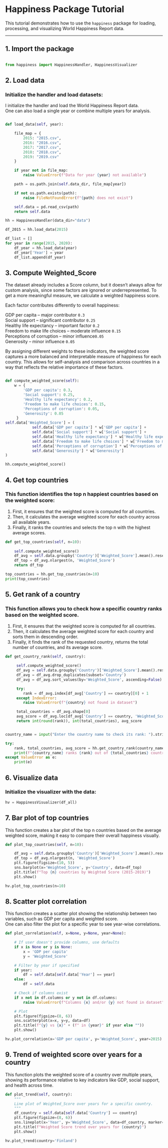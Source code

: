 # Happiness Package Tutorial

This tutorial demonstrates how to use the `happiness` package for loading, processing, and visualizing World Happiness Report data.

---

## 1. Import the package

```python

from happiness import HappinessHandler, HappinessVisualizer
```

## 2. Load data
### Initialize the handler and load datasets:
I initialize the handler and load the World Happiness Report data. <br>
One can also load a single year or combine multiple years for analysis.
```python

def load_data(self, year):

    file_map = {
        2015: "2015.csv",
        2016: "2016.csv",
        2017: "2017.csv",
        2018: "2018.csv",
        2019: "2019.csv"
    }

    if year not in file_map:
        raise ValueError(f"Data for year {year} not available")

    path = os.path.join(self.data_dir, file_map[year])

    if not os.path.exists(path):
        raise FileNotFoundError(f"{path} does not exist")

    self.data = pd.read_csv(path)
    return self.data

hh = HappinessHandler(data_dir="data")

df_2015 = hh.load_data(2015)

df_list = []
for year in range(2015, 2020):
    df_year = hh.load_data(year)
    df_year['Year'] = year
    df_list.append(df_year)
```
## 3. Compute Weighted_Score

The dataset already includes a Score column, but it doesn’t always allow for custom analysis, since some factors are ignored or underrepresented. To get a more meaningful measure, we calculate a weighted happiness score.<br>

Each factor contributes differently to overall happiness:<br>

GDP per capita – major contributor `0.3`<br>
Social support – significant contributor `0.25`<br>
Healthy life expectancy – important factor `0.2`<br>
Freedom to make life choices – moderate influence `0.15`<br>
Perceptions of corruption – minor influence`0.05`<br>
Generosity – minor influence `0.05`<br>

By assigning different weights to these indicators, the weighted score captures a more balanced and interpretable measure of happiness for each country. This allows for self-analysis and comparison across countries in a way that reflects the relative importance of these factors.

```python

def compute_weighted_score(self):
    w = {
        'GDP per capita': 0.3,
        'Social support': 0.25,
        'Healthy life expectancy': 0.2,
        'Freedom to make life choices': 0.15,
        'Perceptions of corruption': 0.05, 
        'Generosity': 0.05 
     }
self.data['Weighted_Score'] = (
            self.data['GDP per capita'] * w['GDP per capita'] +
            self.data['Social support'] * w['Social support'] +
            self.data['Healthy life expectancy'] * w['Healthy life expectancy'] +
            self.data['Freedom to make life choices'] * w['Freedom to make life choices'] +
            self.data['Perceptions of corruption'] * w['Perceptions of corruption'] +
            self.data['Generosity'] * w['Generosity']
)

hh.compute_weighted_score()

```

## 4. Get top countries

### This function identifies the top n happiest countries based on the weighted score:
1. First, it ensures that the weighted score is computed for all countries.
2. Then, it calculates the average weighted score for each country across all available years.
3. Finally, it ranks the countries and selects the top n with the highest average scores.

```python
def get_top_countries(self, n=10):
        
    self.compute_weighted_score()  
    df_avg = self.data.groupby('Country')['Weighted_Score'].mean().reset_index()
    df_top = df_avg.nlargest(n, 'Weighted_Score')
    return df_top

top_countries = hh.get_top_countries(n=10)
print(top_countries)
```


## 5. Get rank of a country
### This function allows you to check how a specific country ranks based on the weighted score.
1. First, it ensures that the weighted score is computed for all countries.
2. Then, it calculates the average weighted score for each country and sorts them in descending order.
3. Finally, it finds the rank of the requested country, returns the total number of countries, and its average score.


```python
def get_country_rank(self, country):
       
     self.compute_weighted_score()  
     df_avg = self.data.groupby('Country')['Weighted_Score'].mean().reset_index()
     df_avg = df_avg.drop_duplicates(subset='Country')
     df_avg = df_avg.sort_values(by='Weighted_Score', ascending=False).reset_index(drop=True)

     try:
        rank = df_avg.index[df_avg['Country'] == country][0] + 1
     except IndexError:
        raise ValueError(f"{country} not found in dataset")

     total_countries = df_avg.shape[0]
     avg_score = df_avg.loc[df_avg['Country'] == country, 'Weighted_Score'].values[0]
     return int(round(rank)), int(total_countries), avg_score


country_name = input("Enter the country name to check its rank: ").strip()

try:
    rank, total_countries, avg_score = hh.get_country_rank(country_name)
    print(f"{country_name} ranks {rank} out of {total_countries} countries with an average score of {avg_score:.2f}")
except ValueError as e:
    print(e)
```

## 6. Visualize data
### Initialize the visualizer with the data:

```python
hv = HappinessVisualizer(df_all) 
```

## 7. Bar plot of top countries
This function creates a bar plot of the top n countries based on the average weighted score, making it easy to compare their overall happiness visually.

```python
def plot_top_countries(self, n=10):

    df_avg = self.data.groupby('Country')['Weighted_Score'].mean().reset_index()
    df_top = df_avg.nlargest(n, 'Weighted_Score')
    plt.figure(figsize=(10, 5))
    sns.barplot(x='Weighted_Score', y='Country', data=df_top)
    plt.title(f"Top {n} countries by Weighted Score (2015-2019)")
    plt.show()

hv.plot_top_countries(n=10)
```

## 8. Scatter plot correlation
This function creates a scatter plot showing the relationship between two variables, such as GDP per capita and weighted score.<br>
One can also filter the plot for a specific year to see year-wise correlations.
```python
def plot_correlation(self, x=None, y=None, year=None):

    # If user doesn't provide columns, use defaults
    if x is None or y is None:
        x = 'GDP per capita'
        y = 'Weighted_Score'

    # Filter by year if specified
    if year:
        df = self.data[self.data['Year'] == year]
    else:
        df = self.data

    # Check if columns exist
    if x not in df.columns or y not in df.columns:
        raise ValueError(f"Columns {x} and/or {y} not found in dataset")

    # Plot
    plt.figure(figsize=(8, 6))
    sns.scatterplot(x=x, y=y, data=df)
    plt.title(f"{y} vs {x}" + (f" in {year}" if year else ""))
    plt.show()

hv.plot_correlation(x='GDP per capita', y='Weighted_Score', year=2015)
```

## 9. Trend of weighted score over years for a country
This function plots the weighted score of a country over multiple years, showing its performance relative to key indicators like GDP, social support, and health across time.
```python
def plot_trend(self, country):
    """
    Line plot of Weighted_Score over years for a specific country.
    """
    df_country = self.data[self.data['Country'] == country]
    plt.figure(figsize=(8, 6))
    sns.lineplot(x='Year', y='Weighted_Score', data=df_country, marker='o')
    plt.title(f"Weighted Score trend over years for {country}")
    plt.show()

hv.plot_trend(country='Finland')
```
